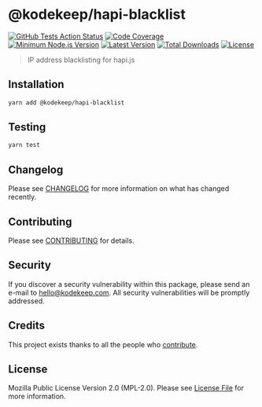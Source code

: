 # @kodekeep/hapi-blacklist

[![GitHub Tests Action Status](https://img.shields.io/github/workflow/status/kodekeep/hapi-blacklist/run-tests?label=tests)](https://github.com/kodekeep/hapi-blacklist/actions?query=workflow%3Arun-tests+branch%3Amaster)
[![Code Coverage](https://badgen.net/codecov/c/github/kodekeep/hapi-blacklist)](https://codecov.io/gh/kodekeep/hapi-blacklist)
[![Minimum Node.js Version](https://badgen.net/npm/node/@kodekeep/hapi-blacklist)](https://www.npmjs.com/package/@kodekeep/hapi-blacklist)
[![Latest Version](https://badgen.net/npm/v/@kodekeep/hapi-blacklist)](https://www.npmjs.com/package/@kodekeep/hapi-blacklist)
[![Total Downloads](https://badgen.net/npm/dt/kodekeep/hapi-blacklist)](https://npmjs.org/package/@kodekeep/hapi-blacklist)
[![License](https://badgen.net/npm/license/kodekeep/hapi-blacklist)](https://npmjs.org/package/@kodekeep/hapi-blacklist)

> IP address blacklisting for hapi.js

## Installation

```bash
yarn add @kodekeep/hapi-blacklist
```

## Testing

```bash
yarn test
```

## Changelog

Please see [CHANGELOG](CHANGELOG.md) for more information on what has changed recently.

## Contributing

Please see [CONTRIBUTING](CONTRIBUTING.md) for details.

## Security

If you discover a security vulnerability within this package, please send an e-mail to hello@kodekeep.com. All security vulnerabilities will be promptly addressed.

## Credits

This project exists thanks to all the people who [contribute](../../contributors).

## License

Mozilla Public License Version 2.0 (MPL-2.0). Please see [License File](LICENSE.md) for more information.
